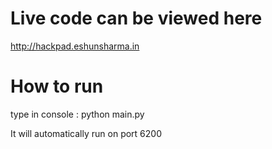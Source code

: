 # Live code can be viewed here

http://hackpad.eshunsharma.in

# How to run

type in console : python main.py

It will automatically run on port 6200

